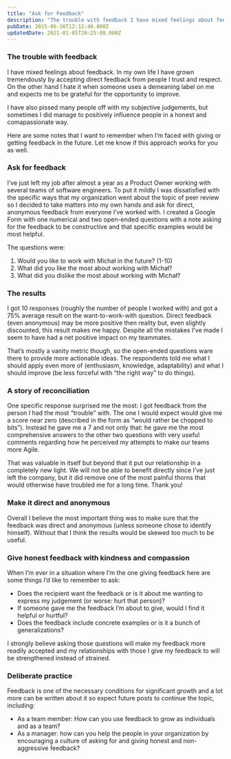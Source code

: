 ```yaml
---
title: "Ask for Feedback"
description: "The trouble with feedback I have mixed feelings about feedback. In my own life I have grown tremendously by accepting direct feedback from people I trust and respect. On the other hand I hate it wh..."
pubDate: 2015-06-26T12:12:40.000Z
updatedDate: 2021-01-05T20:25:08.000Z
---
```

### The trouble with feedback

I have mixed feelings about feedback. In my own life I have
grown tremendously by accepting direct feedback from people I
trust and respect. On the other hand I hate it when someone uses
a demeaning label on me and expects me to be grateful for the
opportunity to improve.

I have also pissed many people off with my subjective
judgements, but sometimes I did manage to positively influence
people in a honest and comapassionate way.

Here are some notes that I want to remember when I’m faced with
giving or getting feedback in the future. Let me know if this
approach works for you as well.

### Ask for feedback

I’ve just left my job after almost a year as a Product Owner
working with several teams of software engineers. To put it
mildly I was dissatisfied with the specific ways that my
organization went about the topic of peer review so I decided to
take matters into my own hands and ask for direct, anonymous
feedback from everyone I’ve worked with. I created a Google Form
with one numerical and two open-ended questions with a note
asking for the feedback to be constructive and that specific
examples would be most helpful.

The questions were:

1. Would you like to work with Michał in the future? (1-10)
2. What did you like the most about working with Michał?
3. What did you dislike the most about working with Michał?

### The results

I got 10 responses (roughly the number of people I worked with)
and got a 75% average result on the want-to-work-with question.
Direct feedback (even anonymous) may be more positive then
reality but, even slightly discounted, this result makes me
happy. Despite all the mistakes I’ve made I seem to have had a
net positive impact on my teammates.

That’s mostly a vanity metric though, so the open-ended
questions ware there to provide more actionable ideas. The
respondents told me what I should apply even more of
(enthusiasm, knowledge, adaptability) and what I should improve
(be less forceful with “the right way” to do things).

### A story of reconciliation

One specific response surprised me the most: I got feedback from
the person I had the most “trouble” with. The one I would expect
would give me a score near zero (described in the form as “would
rather be chopped to bits”). Instead he gave me a 7 and not only
that: he gave me the most comprehensive answers to the other two
questions with very useful comments regarding how he perceived
my attempts to make our teams more Agile.

That was valuable in itself but beyond that it put our
relationship in a completely new light. We will not be able to
benefit directly since I’ve just left the company, but it did
remove one of the most painful thorns that would otherwise have
troubled me for a long time. Thank you!

### Make it direct and anonymous

Overall I believe the most important thing was to make sure that
the feedback was direct and anonymous (unless someone chose to
identify himself). Without that I think the results would be
skewed too much to be useful.

### Give honest feedback with kindness and compassion

When I’m ever in a situation where I’m the one giving feedback
here are some things I’d like to remember to ask:

* Does the recipient want the feedback or is it about me wanting
  to express my judgement (or worse: hurt that person)?
* If someone gave me the feedback I’m about to give, would I
  find it helpful or hurtful?
* Does the feedback include concrete examples or is it a bunch
  of generalizations?

I strongly believe asking those questions will make my feedback
more readily accepted and my relationships with those I give my
feedback to will be strengthened instead of strained.

### Deliberate practice

Feedback is one of the necessary conditions for significant
growth and a lot more can be written about it so expect future
posts to continue the topic, including:

* As a team member: How can you use feedback to grow as
  individuals and as a team?
* As a manager: how can you help the people in your organization
  by encouraging a culture of asking for and giving honest and
  non-aggressive feedback?